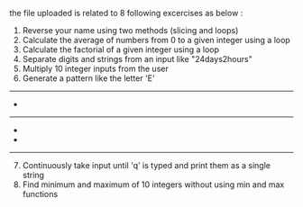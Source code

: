 the file uploaded is related to 8 following excercises as below :
1. Reverse your name using two methods (slicing and loops)
2. Calculate the average of numbers from 0 to a given integer using a loop
3. Calculate the factorial of a given integer using a loop
4. Separate digits and strings from an input like "24days2hours"
5. Multiply 10 integer inputs from the user
6. Generate a pattern like the letter 'E'
****
*
****
*
*
****
7. Continuously take input until 'q' is typed and print them as a single string
8. Find minimum and maximum of 10 integers without using min and max functions
